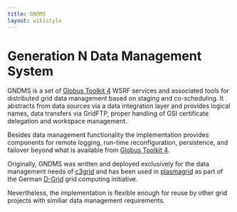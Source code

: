 ```yaml
---
title: GNDMS
layout: wikistyle
---
```


Generation N Data Management System
===================================

GNDMS is a set of [Globus Toolkit 4](http://www.globus.org) WSRF
services and associated tools for distributed grid data management
based on staging and co-scheduling. It abstracts from data sources via
a data integration layer and provides logical names, data transfers
via GridFTP, proper handling of GSI certificate delegation and
workspace management.

Besides data management functionality the implementation provides
components for remote logging, run-time reconfiguration, persistence,
and failover beyond what is available from [Globus Toolkit
4](http://www.globus.org).

Originally, GNDMS was written and deployed exclusively for the data
management needs of [c3grid](http://www.c3grid.de) and has been used
in [plasmagrid](http://www.ptgrid.de) as part of the German
[D-Grid](http://www.dgrid.de) grid computing initiative.

Nevertheless, the implementation is flexible enough for reuse by other
grid projects with similiar data management requirements.



